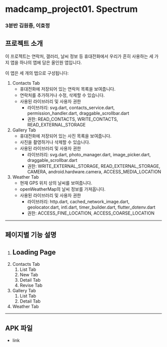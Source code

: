 # madcamp_project01. Spectrum

### 3분반 김원중, 이효정

## 프로젝트 소개

이 프로젝트는 연락처, 갤러리, 날씨 정보 등 휴대전화에서 우리가 흔히 사용하는 세 가지 앱을 하나의 앱에 담은 올인원 앱입니다.

이 앱은 세 개의 탭으로 구성됩니다:
1. Contacts Tab
   - 휴대전화에 저장되어 있는 연락처 목록을 보여줍니다.
   - 연락처를 추가하거나 수정, 삭제할 수 있습니다.
   - 사용된 라이브러리 및 사용자 권한
       - 라이브러리: svg.dart, contacts_service.dart, permission_handler.dart, draggable_scrollbar.dart
       - 권한: READ_CONTACTS, WRITE_CONTACTS, READ_EXTERNAL_STORAGE
2. Gallery Tab
    - 휴대전화에 저장되어 있는 사진 목록을 보여줍니다.
    - 사진을 촬영하거나 삭제할 수 있습니다.
    - 사용된 라이브러리 및 사용자 권한
        - 라이브러리: svg.dart, photo_manager.dart, image_picker.dart, draggable_scrollbar.dart
        - 권한: WRITE_EXTERNAL_STORAGE, READ_EXTERNAL_STORAGE, CAMERA, android.hardware.camera, ACCESS_MEDIA_LOCATION
3. Weather Tab
    - 현재 GPS 위치 상의 날씨를 보여줍니다.
    - openWeatherMap의 날씨 정보를 가져옵니다.
    - 사용된 라이브러리 및 사용자 권한
        - 라이브러리: http.dart, cached_network_image.dart, geolocator.dart, intl.dart, timer_builder.dart, flutter_dotenv.dart
        - 권한: ACCESS_FINE_LOCATION, ACCESS_COARSE_LOCATION

---

## 페이지별 기능 설명

1. Loading Page
   - 
2. Contacts Tab
   1. List Tab
   2. New Tab
   3. Detail Tab
   4. Revise Tab
3. Gallery Tab
   1. List Tab
   2. Detail Tab
4. Weather Tab

---

## APK 파일
- link